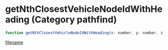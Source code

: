 # getNthClosestVehicleNodeIdWithHeading (Category pathfind)

```js
function getNthClosestVehicleNodeIdWithHeading(x: number, y: number, z: number, nthClosest: int, outPosition: vectorPtr, outHeading: number, p6: number, p7: number, p8: number): Array
```

[filename](getNthClosestVehicleNodeIdWithHeading_m.md ':include')